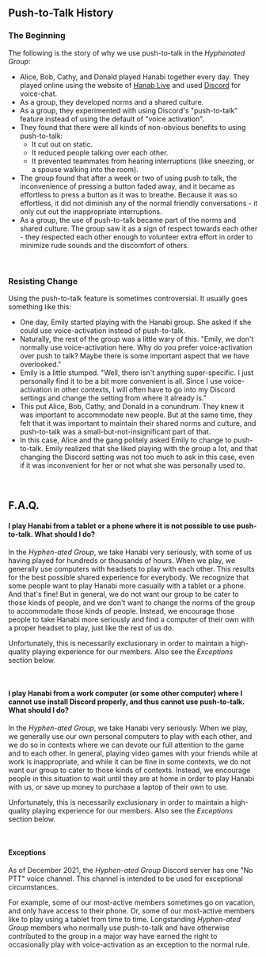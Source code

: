 ## Push-to-Talk History

### The Beginning

The following is the story of why we use push-to-talk in the *Hyphenated Group*:

- Alice, Bob, Cathy, and Donald played Hanabi together every day. They played online using the website of [Hanab Live](https://hanab.live) and used [Discord](https://discord.com/) for voice-chat.
- As a group, they developed norms and a shared culture.
- As a group, they experimented with using Discord's "push-to-talk" feature instead of using the default of "voice activation".
- They found that there were all kinds of non-obvious benefits to using push-to-talk:
  - It cut out on static.
  - It reduced people talking over each other.
  - It prevented teammates from hearing interruptions (like sneezing, or a spouse walking into the room).
- The group found that after a week or two of using push to talk, the inconvenience of pressing a button faded away, and it became as effortless to press a button as it was to breathe. Because it was so effortless, it did not diminish any of the normal friendly conversations - it only cut out the inappropriate interruptions.
- As a group, the use of push-to-talk became part of the norms and shared culture. The group saw it as a sign of respect towards each other - they respected each other enough to volunteer extra effort in order to minimize rude sounds and the discomfort of others.

<br />

### Resisting Change

Using the push-to-talk feature is sometimes controversial. It usually goes something like this:

- One day, Emily started playing with the Hanabi group. She asked if she could use voice-activation instead of push-to-talk.
- Naturally, the rest of the group was a little wary of this. "Emily, we don't normally use voice-activation here. Why do you prefer voice-activation over push to talk? Maybe there is some important aspect that we have overlooked."
- Emily is a little stumped. "Well, there isn't anything super-specific. I just personally find it to be a bit more convenient is all. Since I use voice-activation in other contexts, I will often have to go into my Discord settings and change the setting from where it already is."
- This put Alice, Bob, Cathy, and Donald in a conundrum. They knew it was important to accommodate new people. But at the same time, they felt that it was important to maintain their shared norms and culture, and push-to-talk was a small-but-not-insignificant part of that.
- In this case, Alice and the gang politely asked Emily to change to push-to-talk. Emily realized that she liked playing with the group a lot, and that changing the Discord setting was not too much to ask in this case, even if it was inconvenient for her or not what she was personally used to. 

<br />

## F.A.Q.

#### I play Hanabi from a tablet or a phone where it is not possible to use push-to-talk. What should I do?

In the *Hyphen-ated Group*, we take Hanabi very seriously, with some of us having played for hundreds or thousands of hours. When we play, we generally use computers with headsets to play with each other. This results for the best possible shared experience for everybody. We recognize that some people want to play Hanabi more casually with a tablet or a phone. And that's fine! But in general, we do not want our group to be cater to those kinds of people, and we don't want to change the norms of the group to accommodate those kinds of people. Instead, we encourage those people to take Hanabi more seriously and find a computer of their own with a proper headset to play, just like the rest of us do.

Unfortunately, this is necessarily exclusionary in order to maintain a high-quality playing experience for our members. Also see the *Exceptions* section below.

<br />

#### I play Hanabi from a work computer (or some other computer) where I cannot use install Discord properly, and thus cannot use push-to-talk. What should I do?

In the *Hyphen-ated Group*, we take Hanabi very seriously. When we play, we generally use our own personal computers to play with each other, and we do so in contexts where we can devote our full attention to the game and to each other. In general, playing video games with your friends while at work is inappropriate, and while it can be fine in some contexts, we do not want our group to cater to those kinds of contexts. Instead, we encourage people in this situation to wait until they are at home in order to play Hanabi with us, or save up money to purchase a laptop of their own to use.

Unfortunately, this is necessarily exclusionary in order to maintain a high-quality playing experience for our members. Also see the *Exceptions* section below.

<br />

#### Exceptions

As of December 2021, the *Hyphen-ated Group* Discord server has one "No PTT" voice channel. This channel is intended to be used for exceptional circumstances.

For example, some of our most-active members sometimes go on vacation, and only have access to their phone. Or, some of our most-active members like to play using a tablet from time to time. Longstanding *Hyphen-ated Group* members who normally use push-to-talk and have otherwise contributed to the group in a major way have earned the right to occasionally play with voice-activation as an exception to the normal rule.

